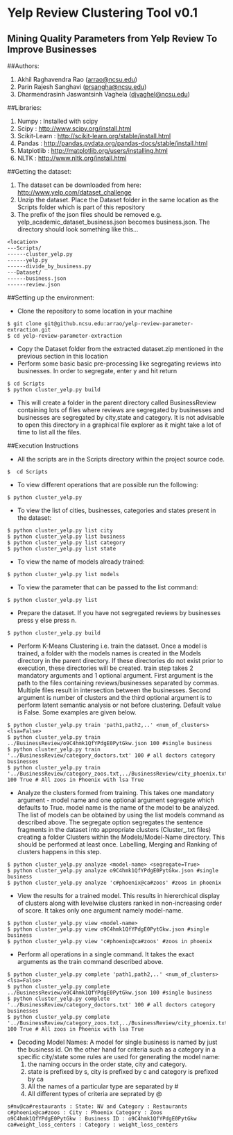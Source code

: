 # Yelp Review Clustering Tool v0.1

## Mining Quality Parameters from Yelp Review To Improve Businesses

##Authors:

1. Akhil Raghavendra Rao (arrao@ncsu.edu)
2. Parin Rajesh Sanghavi (prsangha@ncsu.edu)
3. Dharmendrasinh Jaswantsinh Vaghela (djvaghel@ncsu.edu)

##Libraries:

1. Numpy : Installed with scipy
2. Scipy : http://www.scipy.org/install.html
3. Scikit-Learn : http://scikit-learn.org/stable/install.html
4. Pandas : http://pandas.pydata.org/pandas-docs/stable/install.html
5. Matplotlib : http://matplotlib.org/users/installing.html
6. NLTK : http://www.nltk.org/install.html

##Getting the dataset:

1. The dataset can be downloaded from here: http://www.yelp.com/dataset_challenge
2. Unzip the dataset. Place the Dataset folder in the same location as the Scripts folder which is part of this repository
3. The prefix of the json files should be removed e.g. yelp_academic_dataset_business.json becomes business.json. The directory should look something like this...
```
<location>
---Scripts/
------cluster_yelp.py
------yelp.py
------divide_by_business.py
---Dataset/
------business.json
------review.json
```

##Setting up the environment:

* Clone the repository to some location in your machine
```
$ git clone git@github.ncsu.edu:arrao/yelp-review-parameter-extraction.git
$ cd yelp-review-parameter-extraction
```
* Copy the Dataset folder from the extracted dataset.zip mentioned in the previous section in this location
* Perform some basic basic pre-processing like segregating reviews into businesses. In order to segregate, enter y and hit return
```
$ cd Scripts
$ python cluster_yelp.py build
```
* This will create a folder in the parent directory called BusinessReview containing lots of files where reviews are segregated by businesses and businesses are segregated by city,state and category. It is not advisable to open this directory in a graphical file explorer as it might take a lot of time to list all the files.

##Execution Instructions
* All the scripts are in the Scripts directory within the project source code.
```
$  cd Scripts
```
* To view different operations that are possible run the following:
```
$ python cluster_yelp.py
```
* To view the list of cities, businesses, categories and states present in the dataset:
```
$ python cluster_yelp.py list city
$ python cluster_yelp.py list business
$ python cluster_yelp.py list category
$ python cluster_yelp.py list state
```
* To view the name of models already trained:
```
$ python cluster_yelp.py list models
```
* To view the parameter that can be passed to the list command:
```
$ python cluster_yelp.py list
```
* Prepare the dataset. If you have not segregated reviews by businesses press y else press n.
```
$ python cluster_yelp.py build
```
* Perform K-Means Clustering i.e. train the dataset. Once a model is trained, a folder with the models names is created in the Models directory in the parent directory. If these directories do not exist prior to execution, these directories will be created. train step takes 2 mandatory arguments and 1 optional argument. First argument is the path to the files containing reviews/businesses separated by commas. Multiple files result in intersection between the businesses. Second argument is number of clusters and the third optional argument is to perform latent semantic analysis or not before clustering. Default value is False. Some examples are given below. 
```
$ python cluster_yelp.py train 'path1,path2,..' <num_of_clusters> <lsa=False>
$ python cluster_yelp.py train ../BusinessReview/o9C4hmk1QfYPdgE0PytGkw.json 100 #single business
$ python cluster_yelp.py train '../BusinessReview/category_doctors.txt' 100 # all doctors category businesses
$ python cluster_yelp.py train '../BusinessReview/category_zoos.txt,../BusinessReview/city_phoenix.txt' 100 True # All zoos in Phoenix with lsa True
```
* Analyze the clusters formed from training. This takes one mandatory argument - model name and one optional argument segregate which defaults to True. model name is the name of the model to be analyzed. The list of models can be obtained by using the list models command as described above. The segregate option segregates the sentence fragments in the dataset into appropriate clusters (Cluster_<ID>.txt files) creating a folder Clusters within the Models/Model-Name directory. This should be performed at least once. Labelling, Merging and Ranking of clusters happens in this step.
```
$ python cluster_yelp.py analyze <model-name> <segregate=True>
$ python cluster_yelp.py analyze o9C4hmk1QfYPdgE0PytGkw.json #single business
$ python cluster_yelp.py analyze 'c#phoenix@ca#zoos' #zoos in phoenix 
```
* View the results for a trained model. This results in hiererchical display of clusters along with levelwise clusters ranked in non-increasing order of score. It takes only one argument namely model-name. 
```
$ python cluster_yelp.py view <model-name>
$ python cluster_yelp.py view o9C4hmk1QfYPdgE0PytGkw.json #single business
$ python cluster_yelp.py view 'c#phoenix@ca#zoos' #zoos in phoenix 
```
* Perform all operations in a single command. It takes the exact arguments as the train command described above.
```
$ python cluster_yelp.py complete 'path1,path2,..' <num_of_clusters> <lsa=False>
$ python cluster_yelp.py complete ../BusinessReview/o9C4hmk1QfYPdgE0PytGkw.json 100 #single business
$ python cluster_yelp.py complete '../BusinessReview/category_doctors.txt' 100 # all doctors category businesses
$ python cluster_yelp.py complete '../BusinessReview/category_zoos.txt,../BusinessReview/city_phoenix.txt' 100 True # All zoos in Phoenix with lsa True
```
* Decoding Model Names: A model for single business is named by just the business id. On the other hand for criteria such as a category in a specific city/state some rules are used for generating the model name:
  1. the naming occurs in the order state, city and category. 
  2. state is prefixed by s, city is prefixed by c and category is prefixed by ca
  3. All the names of a particular type are separated by #
  4. All different types of criteria are seprated by @
```
s#nv@ca#restaurants : State: NV and Category : Restaurants
c#phoenix@ca#zoos : City : Phoenix Category : Zoos
o9C4hmk1QfYPdgE0PytGkw : Business ID : o9C4hmk1QfYPdgE0PytGkw
ca#weight_loss_centers : Category : weight_loss_centers
```
